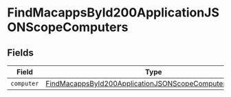 # FindMacappsById200ApplicationJSONScopeComputers


## Fields

| Field                                                                                                                                         | Type                                                                                                                                          | Required                                                                                                                                      | Description                                                                                                                                   |
| --------------------------------------------------------------------------------------------------------------------------------------------- | --------------------------------------------------------------------------------------------------------------------------------------------- | --------------------------------------------------------------------------------------------------------------------------------------------- | --------------------------------------------------------------------------------------------------------------------------------------------- |
| `computer`                                                                                                                                    | [FindMacappsById200ApplicationJSONScopeComputersComputer](../../models/operations/findmacappsbyid200applicationjsonscopecomputerscomputer.md) | :heavy_minus_sign:                                                                                                                            | N/A                                                                                                                                           |